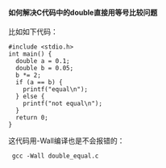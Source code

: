 #### 如何解决C代码中的double直接用等号比较问题

比如如下代码：

    #include <stdio.h>
    int main() {
      double a = 0.1;
      double b = 0.05;
      b *= 2;
      if (a == b) {
        printf("equal\n");
      } else {
        printf("not equal\n");
      }
      return 0;
    }
  
  这代码用-Wall编译也是不会报错的：
    
     gcc -Wall double_equal.c


